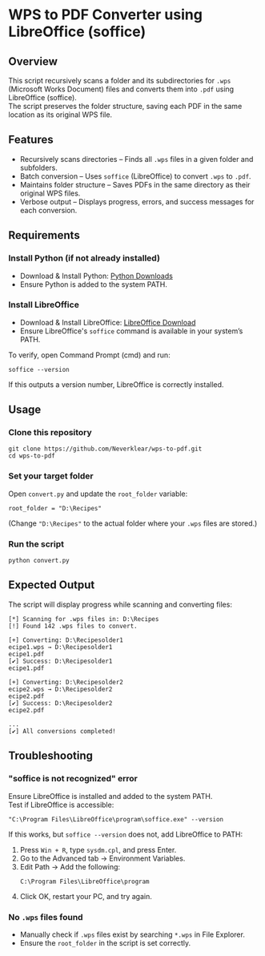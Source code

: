 # WPS to PDF Converter using LibreOffice (soffice)

## Overview  
This script recursively scans a folder and its subdirectories for `.wps` (Microsoft Works Document) files and converts them into `.pdf` using LibreOffice (soffice).  
The script preserves the folder structure, saving each PDF in the same location as its original WPS file.

## Features  
- Recursively scans directories – Finds all `.wps` files in a given folder and subfolders.  
- Batch conversion – Uses `soffice` (LibreOffice) to convert `.wps` to `.pdf`.  
- Maintains folder structure – Saves PDFs in the same directory as their original WPS files.  
- Verbose output – Displays progress, errors, and success messages for each conversion.  

## Requirements  

### Install Python (if not already installed)  
- Download & Install Python: [Python Downloads](https://www.python.org/downloads/)  
- Ensure Python is added to the system PATH.  

### Install LibreOffice  
- Download & Install LibreOffice: [LibreOffice Download](https://www.libreoffice.org/download/download/)  
- Ensure LibreOffice's `soffice` command is available in your system’s PATH.  

To verify, open Command Prompt (cmd) and run:  
```
soffice --version
```
If this outputs a version number, LibreOffice is correctly installed.  

## Usage  

### Clone this repository  
```
git clone https://github.com/Neverklear/wps-to-pdf.git
cd wps-to-pdf
```

### Set your target folder  
Open `convert.py` and update the `root_folder` variable:  
```
root_folder = "D:\Recipes"
```
(Change `"D:\Recipes"` to the actual folder where your `.wps` files are stored.)  

### Run the script  
```
python convert.py
```

## Expected Output  
The script will display progress while scanning and converting files:  
```
[*] Scanning for .wps files in: D:\Recipes
[!] Found 142 .wps files to convert.

[+] Converting: D:\Recipesolder1
ecipe1.wps → D:\Recipesolder1
ecipe1.pdf
[✔] Success: D:\Recipesolder1
ecipe1.pdf

[+] Converting: D:\Recipesolder2
ecipe2.wps → D:\Recipesolder2
ecipe2.pdf
[✔] Success: D:\Recipesolder2
ecipe2.pdf

...
[✔] All conversions completed!
```

## Troubleshooting  

### "soffice is not recognized" error  
Ensure LibreOffice is installed and added to the system PATH.  
Test if LibreOffice is accessible:  
```
"C:\Program Files\LibreOffice\program\soffice.exe" --version
```
If this works, but `soffice --version` does not, add LibreOffice to PATH:  
1. Press `Win + R`, type `sysdm.cpl`, and press Enter.  
2. Go to the Advanced tab → Environment Variables.  
3. Edit Path → Add the following:  
   ```
   C:\Program Files\LibreOffice\program
   ```
4. Click OK, restart your PC, and try again.  

### No `.wps` files found  
- Manually check if `.wps` files exist by searching `*.wps` in File Explorer.  
- Ensure the `root_folder` in the script is set correctly.  
